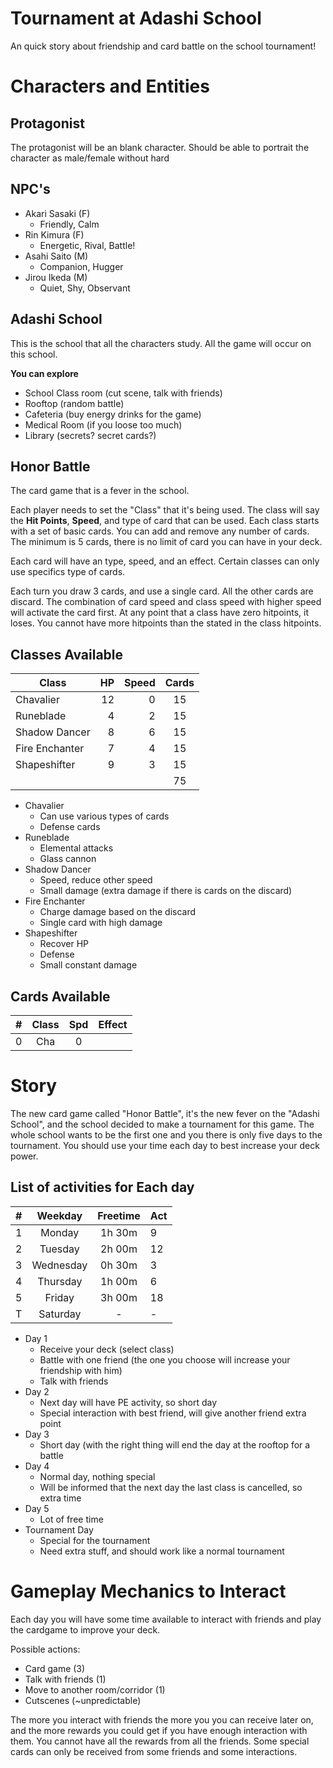 # Tournament at Adashi School 

An quick story about friendship and card battle on the school tournament!

# Characters and Entities

## Protagonist 

The protagonist will be an blank character.
Should be able to portrait the character as male/female without hard

## NPC's

- Akari Sasaki (F)
  - Friendly, Calm
- Rin Kimura (F)
  - Energetic, Rival, Battle!
- Asahi Saito (M)
  - Companion, Hugger
- Jirou Ikeda (M)
  - Quiet, Shy, Observant

## Adashi School

This is the school that all the characters study.
All the game will occur on this school.

**You can explore**
- School Class room (cut scene, talk with friends)
- Rooftop (random battle)
- Cafeteria (buy energy drinks for the game)
- Medical Room (if you loose too much)
- Library (secrets? secret cards?)

## Honor Battle

The card game that is a fever in the school.

Each player needs to set the "Class" that it's being used.
The class will say the **Hit Points**, **Speed**, and type of card that can be used.
Each class starts with a set of basic cards. You can add and remove any number of cards. 
The minimum is 5 cards, there is no limit of card you can have in your deck. 

Each card will have an type, speed, and an effect.
Certain classes can only use specifics type of cards.

Each turn you draw 3 cards, and use a single card. All the other cards are discard.
The combination of card speed and class speed with higher speed will activate the card first.
At any point that a class have zero hitpoints, it loses. You cannot have more hitpoints than the stated in the class hitpoints.

## Classes Available

|Class         |HP|Speed|Cards|
|--------------|-:|----:|:---:|
|Chavalier     |12|    0| 15  |
|Runeblade     | 4|    2| 15  |
|Shadow Dancer | 8|    6| 15  |
|Fire Enchanter| 7|    4| 15  |
|Shapeshifter  | 9|    3| 15  |
|              |  |     | 75  |

- Chavalier
  - Can use various types of cards
  - Defense cards
- Runeblade
  - Elemental attacks
  - Glass cannon
- Shadow Dancer
  - Speed, reduce other speed
  - Small damage (extra damage if there is cards on the discard)
- Fire Enchanter
  - Charge damage based on the discard
  - Single card with high damage
- Shapeshifter
  - Recover HP
  - Defense
  - Small constant damage

## Cards Available

|#|Class|Spd|Effect|
|-|:---:|:-:|------|
|0| Cha | 0 |


# Story

The new card game called "Honor Battle", it's the new fever on the "Adashi School", and the school decided to make a tournament for this game. The whole school wants to be the first one and you there is only five days to the tournament. You should use your time each day to best increase your deck power. 


## List of activities for Each day

| # | Weekday |Freetime|Act|
|---|:-------:|:------:|---|
| 1 | Monday  | 1h 30m |9  | 
| 2 | Tuesday | 2h 00m |12 |
| 3 |Wednesday| 0h 30m |3  |
| 4 |Thursday | 1h 00m |6  |
| 5 | Friday  | 3h 00m |18 |
| T |Saturday |   -    |-  | 

- Day 1 
  - Receive your deck (select class)
  - Battle with one friend (the one you choose will increase your friendship with him)
  - Talk with friends
- Day 2 
  - Next day will have PE activity, so short day
  - Special interaction with best friend, will give another friend extra point
- Day 3
  - Short day (with the right thing will end the day at the rooftop for a battle
- Day 4 
  - Normal day, nothing special
  - Will be informed that the next day the last class is cancelled, so extra time
- Day 5
  - Lot of free time
- Tournament Day 
  - Special for the tournament
  - Need extra stuff, and should work like a normal tournament
  
# Gameplay Mechanics to Interact

Each day you will have some time available to interact with friends and play the cardgame to improve your deck.

Possible actions:
- Card game (3)
- Talk with friends (1)
- Move to another room/corridor (1)
- Cutscenes (~unpredictable)

The more you interact with friends the more you you can receive later on, and the more rewards you could get if you have enough interaction with them. You cannot have all the rewards from all the friends. Some special cards can only be received from some friends and some interactions.


